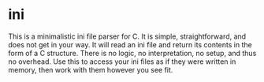 ini
===

This is a minimalistic ini file parser for C. It is simple, straightforward,
and does not get in your way. It will read an ini file and return its contents
in the form of a C structure. There is no logic, no interpretation, no setup,
and thus no overhead. Use this to access your ini files as if they were written
in memory, then work with them however you see fit.
